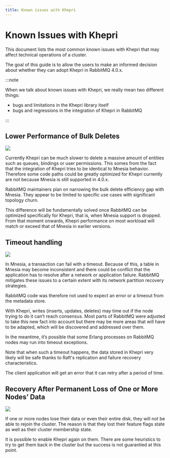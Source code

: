 ```yaml
---
title: Known issues with Khepri
---
```


# Known Issues with Khepri

This document lists the most common known issues with Khepri that may affect
technical operations of a cluster.

The goal of this guide is to allow the users to make an informed decision about
whether they can adopt Khepri in RabbitMQ 4.0.x.

:::note

When we talk about known issues with Khepri, we really mean two different things:

* bugs and limitations in the Khepri library itself
* bugs and regressions in the integration of Khepri in RabbitMQ

:::

## Lower Performance of Bulk Deletes

![](https://img.shields.io/badge/Severity-low-yellow)

Currently Khepri can be much slower to delete a massive amount of entities
such as queues, bindings or user permissions. This somes from the fact that the
integration of Khepri tries to be identical to Mnesia behavior. Therefore some
code paths could be greatly optimized for Khepri currently are not because
Mnesia is still supported in 4.0.x.

RabbitMQ maintainers plan on narrowing the bulk delete efficiency gap with Mnesia. They
appear to be limited to specific use cases with significant topology churn.

This difference will be fundamentally solved once RabbitMQ can be optimized specifically
for Khepri, that is, when Mnesia support is dropped. From that moment onwards,
Khepri performance on most workload will match or exceed that of Mnesia in earlier versions.


## Timeout handling

![](https://img.shields.io/badge/Severity-low-yellow)

In Mnesia, a transaction can fail with a timeout. Because of this, a table
in Mnesia may become inconsistent and there could be conflict that the application has to
resolve after a network or application failure. RabbitMQ mitigates these issues
to a certain extent with its network partition recovery strategies.

RabbitMQ code was therefore not used to expect an error or a timeout from the
metadata store.

With Khepri, writes (inserts, updates, deletes) may time out if the node trying to do it can’t reach consensus.
Most parts of RabbitMQ were adjusted to take this new fact into account but there may
be more areas that will have to be adapted, which will be discovered and addressed over them.

In the meantime, it’s possible that some Erlang processes on RabbitMQ nodes may run into timeout
exceptions.

Note that when such a timeout happens, the data stored in Khepri very likely will be safe thanks to Raft's
replication and failure recovery characteristics.

The client application will get an error that it can retry after a period of time.


## Recovery After Permanent Loss of One or More Nodes’ Data

![](https://img.shields.io/badge/Severity-low-yellow)

If one or more nodes lose their data or even their entire disk, they will not
be able to rejoin the cluster. The reason is that they lost their feature flags
state as well as their cluster membership state.

It is possible to enable Khepri again on them. There are some heuristics to
try to get them back in the cluster but the success is not guarantied at this
point.
